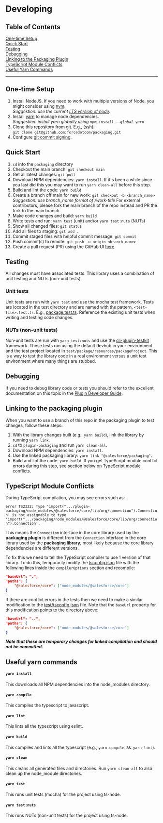 # Developing

## Table of Contents

[One-time Setup](#one-time-setup)</br>
[Quick Start](#quick-start)</br>
[Testing](#testing)</br>
[Debugging](#debugging)</br>
[Linking to the Packaging Plugin](#linking-to-the-packaging-plugin)</br>
[TypeScript Module Conflicts](#typescript-module-conflicts)</br>
[Useful Yarn Commands](#useful-yarn-commands)</br>

<hr>

## One-time Setup

1.  Install NodeJS. If you need to work with multiple versions of Node, you
    might consider using [nvm](https://github.com/creationix/nvm). </br>_Suggestion: use the current [LTS version of node](https://github.com/nodejs/release#release-schedule)._
1.  Install [yarn](https://yarnpkg.com/) to manage node dependencies. </br>_Suggestion: install yarn globally using `npm install --global yarn`_
1.  Clone this repository from git. E.g., (ssh): </br>`git clone git@github.com:forcedotcom/packaging.git`
1.  Configure [git commit signing](https://docs.github.com/en/authentication/managing-commit-signature-verification/signing-commits).

## Quick Start

1.  `cd` into the `packaging` directory
1.  Checkout the main branch: `git checkout main`
1.  Get all latest changes: `git pull`
1.  Download NPM dependencies: `yarn install`. If it's been a while since you last did this you may want to run `yarn clean-all` before this step.
1.  Build and lint the code: `yarn build`
1.  Create a branch off main for new work: `git checkout -b <branch_name>` _Suggestion: use branch_name format of <initials>/work-title_ For external contributors, please fork the main branch of the repo instead and PR the fork to the main branch.
1.  Make code changes and build: `yarn build`
1.  Write tests and run: `yarn test` (unit) and/or `yarn test:nuts` (NUTs)
1.  Show all changed files: `git status`
1.  Add all files to staging: `git add .`
1.  Commit staged files with helpful commit message: `git commit`
1.  Push commit(s) to remote: `git push -u origin <branch_name>`
1.  Create a pull request (PR) using the GitHub UI [here](https://github.com/forcedotcom/packaging).

## Testing

All changes must have associated tests. This library uses a combination of unit testing and NUTs (non-unit tests).

### Unit tests

Unit tests are run with `yarn test` and use the mocha test framework. Tests are located in the test directory and are named with the pattern, `<test-file>.test.ts`. E.g., [package.test.ts](test/package/package.test.ts). Reference the existing unit tests when writing and testing code changes.

### NUTs (non-unit tests)

Non-unit tests are run with `yarn test:nuts` and use the [cli-plugin-testkit](https://github.com/salesforcecli/cli-plugins-testkit) framework. These tests run using the default devhub in your environment and the test project located in `test/package/resources/packageProject`. This is a way to test the library code in a real environment versus a unit test environment where many things are stubbed.

## Debugging

If you need to debug library code or tests you should refer to the excellent documentation on this topic in the [Plugin Developer Guide](https://github.com/salesforcecli/cli/wiki/Debug-Your-Plugin).

## Linking to the packaging plugin

When you want to use a branch of this repo in the packaging plugin to test changes, follow these steps:

1.  With the library changes built (e.g., `yarn build`), link the library by running `yarn link`.
1.  `cd` to `plugin-packaging` and run `yarn clean-all`.
1.  Download NPM dependencies: `yarn install`.
1.  Use the linked packaging library: `yarn link "@salesforce/packaging"`.
1.  Build and lint the code: `yarn build`. If you get TypeScript module conflict errors during this step, see section below on TypeScript module conflicts.

## TypeScript Module Conflicts

During TypeScript compilation, you may see errors such as:

`error TS2322: Type 'import(".../plugin-packaging/node_modules/@salesforce/core/lib/org/connection").Connection' is not assignable to type 'import(".../packaging/node_modules/@salesforce/core/lib/org/connection").Connection'.`

This means the `Connection` interface in the core library used by the **packaging plugin** is different from the `Connection` interface in the core library used by the **packaging library**, most likely because the core library dependencies are different versions.

To fix this we need to tell the TypeScript compiler to use 1 version of that library. To do this, temporarily modify the [tsconfig.json](tsconfig.json) file with the following lines inside the `compilerOptions` section and recompile:

```json
"baseUrl": ".",
"paths": {
    "@salesforce/core": ["node_modules/@salesforce/core"]
}
```

If there are conflict errors in the tests then we need to make a similar modification to the [test/tsconfig.json](test/tsconfig.json) file. Note that the `baseUrl` property for this modification points to the directory above:

```json
"baseUrl": "..",
"paths": {
    "@salesforce/core": ["node_modules/@salesforce/core"]
}
```

**_Note that these are temporary changes for linked compilation and should not be committed._**

## Useful yarn commands

#### `yarn install`

This downloads all NPM dependencies into the node_modules directory.

#### `yarn compile`

This compiles the typescript to javascript.

#### `yarn lint`

This lints all the typescript using eslint.

#### `yarn build`

This compiles and lints all the typescript (e.g., `yarn compile && yarn lint`).

#### `yarn clean`

This cleans all generated files and directories. Run `yarn clean-all` to also clean up the node_module directories.

#### `yarn test`

This runs unit tests (mocha) for the project using ts-node.

#### `yarn test:nuts`

This runs NUTs (non-unit tests) for the project using ts-node.
